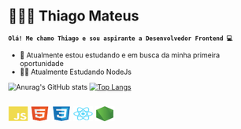 # 👩🏻‍💻 Thiago Mateus

**`Olá! Me chamo Thiago e sou aspirante a Desenvolvedor Frontend 💻`**

- 💼 Atualmente estou estudando e em busca da minha primeira oportunidade
- ✍🏼 Atualmente Estudando NodeJs

![Anurag's GitHub stats](https://github-readme-stats.vercel.app/api?username=user-thiagom&show_icons=true&theme=onedark) [![Top Langs](https://github-readme-stats.vercel.app/api/top-langs/?username=user-thiagom&theme=onedark)](https://github.com/anuraghazra/github-readme-stats)

<div style="display: inline_block"><br>
  <img align="center" alt="Th-Js" height="30" width="40" src="https://raw.githubusercontent.com/devicons/devicon/master/icons/javascript/javascript-plain.svg">
  <img align="center" alt="Th-HTML" height="30" width="40" src="https://raw.githubusercontent.com/devicons/devicon/master/icons/html5/html5-original.svg">
  <img align="center" alt="Th-CSS" height="30" width="40" src="https://raw.githubusercontent.com/devicons/devicon/master/icons/css3/css3-original.svg">
  <img align="center" alt="Th-React" height="30" width="40" src="https://raw.githubusercontent.com/devicons/devicon/master/icons/react/react-original.svg">
  <img align="center" alt="Th-NodeJs" height="30" width="40" src="https://raw.githubusercontent.com/devicons/devicon/master/icons/nodejs/nodejs-original.svg">
</div>

##
